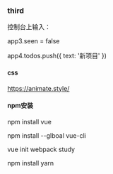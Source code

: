 
### third

控制台上输入：

app3.seen = false

app4.todos.push({ text: '新项目' })

#### css

https://animate.style/

#### npm安装

npm install vue

npm install --glboal vue-cli

vue init webpack study

npm install yarn





